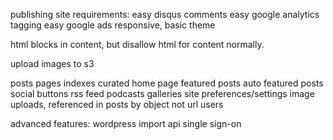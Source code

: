 publishing site requirements:
easy disqus comments
easy google analytics tagging
easy google ads
responsive, basic theme

html blocks in content, but disallow html for content normally.

upload images to s3


posts
pages
indexes
curated home page
featured posts
auto featured posts
social buttons
rss feed
podcasts
galleries
site preferences/settings
image uploads, referenced in posts by object not url
users



advanced features:
wordpress import
api
single sign-on